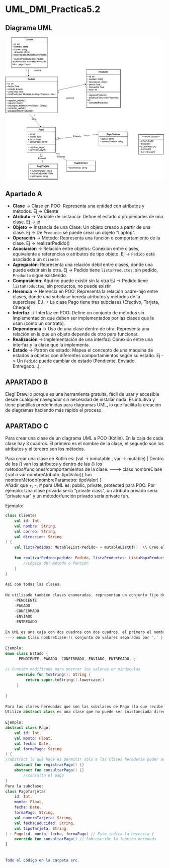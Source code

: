 # UML_DMI_Practica5.2

## Diagrama UML

![Diagrama UML](archivos/practica5_2.png)

## Apartado A 

- **Clase** → Clase en POO: Representa una entidad con atributos y métodos. Ej -> Cliente
- **Atributo**  → Variable de instancia: Define el estado o propiedades de una clase. Ej -> id
- **Objeto** → Instancia de una Clase: Un objeto creado a partir de una clase. Ej -> De `Producto` se puede crear un objeto "Laptop".
- **Operación** → Método: Representa una función o comportamiento de la clase. Ej -> realizarPedido()
- **Asociación** → Relación entre objetos: Conexión entre clases, equivalente a referencias o atributos de tipo objeto. Ej -> `Pedido` está asociado a un `Cliente`
- **Agregación**: Representa una relación débil entre clases, donde una puede existir sin la otra. Ej -> Pedido tiene `listaProductos`, sin pedido, `Producto` sigue existiendo
- **Composición**: Aquí no puede existir sin la otra EJ -> Pedido tiene `listaProductos`, sin productos, no puede existir
- **Herencia** → Herencia en POO: Representa la relación padre-hijo entre clases, donde una subclase hereda atributos y métodos de la superclase. EJ -> La clase Pago tiene tres subclases (Efectivo, Tarjeta, Cheque)
- **Interfaz** → Interfaz en POO: Define un conjunto de métodos sin implementación que deben ser implementados por las clases que la usan (como un contrato).
- **Dependencia** → Uso de una clase dentro de otra: Representa una relación en la que un objeto depende de otro para funcionar.
- **Realización** → Implementación de una interfaz: Conexión entre una interfaz y la clase que la implementa.
- **Estado** → Patrón de estado: Mapea el concepto de una máquina de estados a objetos con diferentes comportamientos según su estado. Ej -> Un `Pedido` puede cambiar de estado (Pendiente, Enviado, Entregado...).

## APARTADO B

Elegí Draw.io porque es una herramienta gratuita, fácil de usar y accesible desde cualquier navegador sin necesidad de instalar nada. Es intuitiva y tiene plantillas predefinidas para diagramas UML, lo que facilita la creación de diagramas haciendo más rápido el proceso.


## APARTADO C

Para crear una clase de un diagrama UML a POO (Kotlin). 
En la caja de cada clase hay 3 cuadros. El primero es el nombre de la clase, el segundo son los atributos y el tercero son los métodos. 

Para crear una clase en Kotlin es: (val -> inmutable , var -> mutable)  |  Dentro de los () van los atributos y dentro de las {} los métodos/funciones/comportamientos de la clase.
---> class nombreClase ( val o var nombreAtributo: tipoValor){ fun nombreMétodo(nombreParámetro: tipoValor) }  
Añadir que +, -, # para UML es: public, private, protected para POO.
Por ejemplo: Una clase privada sería "private class", un atributo privado sería "private var" y un método/función privado sería private fun.

Ejemplo:
```Kotlin
class Cliente(
    val id: Int,
    val nombre: String,
    val correo: String,
    val direccion: String
) {
    val listaPedidos: MutableList<Pedido> = mutableListOf()  \\ Creo el atributo dentro ya que no quiero que se pase como parametro, va a servir para añadir los pedidos cada vez que realice uno.
    
    fun realizarPedido(pedido: Pedido, listaProductos: List<Map<Producto, Int>>, pago: Pago) {
        //Lógica del método o función
    }
}

Así con todas las clases.

He utilizado también clases enumaradas, representan un conjunto fijo de valores, en este caso: los estados del pedido:
    -PENDIENTE
    -PAGADO
    -CONFIRMADO
    -ENVIADO
    -ENTREGADO

En UML es una caja con dos cuadros con dos cuadros, el primero el nombre de la clase que va entre <<>> con enum delante del nombre; y el segundo con las valores fijos. En poo (Kotlin):
---> enum Class nombreClase(){ conjunto de valores separados por ',' }

Ejemplo:
enum class Estado {
      PENDIENTE, PAGADO, CONFIRMADO, ENVIADO, ENTREGADO, ;

// Función modificada para mostrar los valores en minúsculas
     override fun toString(): String {
         return super.toString().lowercase()
     }

}

Para las clases heredadas que son las subclases de Pago (la que recibe la flecha vacía).
Utilizo abstract class es una clase que no puede ser inistanciada directamente, la utilizo para heredar los atributos y métodos/funciones.

Ejemplo: 
abstract class Pago(
    val id: Int,
    val monto: Float,
    val fecha: Date,
    val formaPago: String
) {
//abstract lo que hace es permitir solo a las clases herederas poder acceder y modificarla a su gusto
    abstract fun registrarPago() {}
    abstract fun consultarPago() {}
        //consulta el pago
}
Para la subclase:
class PagoTarjeta(
    id: Int,
    monto: Float,
    fecha: Date,
    formaPago: String,
    val numeroTarjeta: String,
    val fechaCaducidad: String,
    val tipoTarjeta: String
) : Pago(id, monto, fecha, formaPago) // Esto indica la herencia {
    override fun consultarPago() // Sobrescribe la función heredada
}


Todo el código en la carpeta src.



